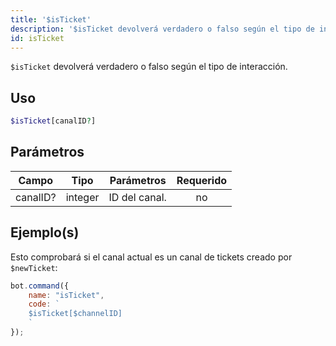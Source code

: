 ```yaml
---
title: '$isTicket'
description: '$isTicket devolverá verdadero o falso según el tipo de interacción.'
id: isTicket
---
```


`$isTicket` devolverá verdadero o falso según el tipo de interacción.

## Uso

```php
$isTicket[canalID?]
```

## Parámetros

| Campo    | Tipo    | Parámetros    | Requerido |
| -------- | ------- | ------------- |:---------:|
| canalID? | integer | ID del canal. |    no     |

## Ejemplo(s)

Esto comprobará si el canal actual es un canal de tickets creado por `$newTicket`:

```javascript
bot.command({
    name: "isTicket",
    code: `
    $isTicket[$channelID]
    `
});
```